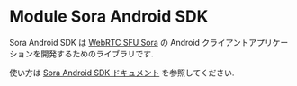 # Module Sora Android SDK

Sora Android SDK は [WebRTC SFU Sora](https://sora.shiguredo.jp) の Android クライアントアプリケーションを開発するためのライブラリです.

使い方は [Sora Android SDK ドキュメント](https://sora-android-sdk.shiguredo.jp/) を参照してください.
